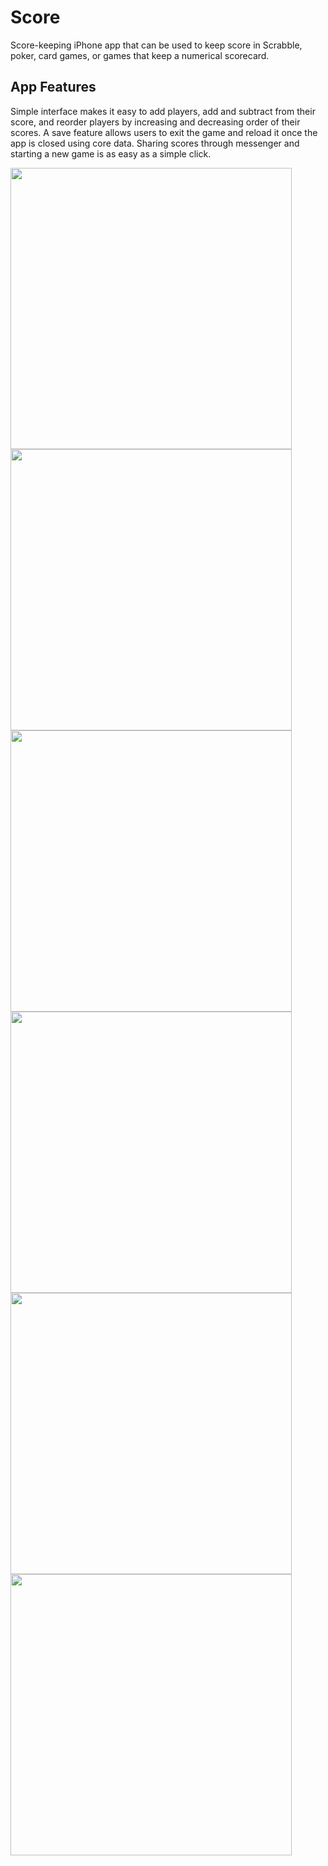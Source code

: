 # Score
Score-keeping iPhone app that can be used to keep score in Scrabble, poker, card games, or games that keep a numerical scorecard.

## App Features
Simple interface makes it easy to add players, add and subtract from their score, and reorder 
players by increasing and decreasing order of their scores. A save feature allows users to exit the game and reload it once the app is closed using core data. Sharing scores through messenger and starting a new game is as easy as a simple click.

<img src="../master/Screenshots/Home.png" height="450">   <img src="../master/Screenshots/AddPlayer2.png" height="450">    <img src="../master/Screenshots/AddScore2.png" height="450">    <img src="../master/Screenshots/Reorder2.png" height="450">    <img src="../master/Screenshots/NewGame.png" height="450">    <img src="../master/Screenshots/Share.png" height="450">
